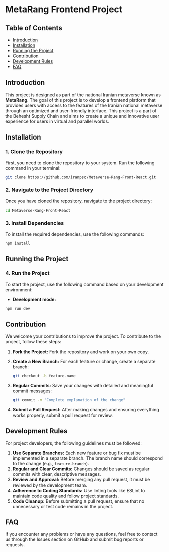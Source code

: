 
# MetaRang Frontend Project

## Table of Contents

- [Introduction](#introduction)
- [Installation](#installation)
- [Running the Project](#running-the-project)
- [Contribution](#contribution)
- [Development Rules](#development-rules)
- [FAQ](#faq)

## Introduction

This project is designed as part of the national Iranian metaverse known as **MetaRang**. The goal of this project is to develop a frontend platform that provides users with access to the features of the Iranian national metaverse through an optimized and user-friendly interface. This project is a part of the Behesht Supply Chain and aims to create a unique and innovative user experience for users in virtual and parallel worlds.

## Installation

### 1. Clone the Repository

First, you need to clone the repository to your system. Run the following command in your terminal:

```bash
git clone https://github.com/iranpsc/Metaverse-Rang-Front-React.git
```

### 2. Navigate to the Project Directory

Once you have cloned the repository, navigate to the project directory:

```bash
cd Metaverse-Rang-Front-React
```

### 3. Install Dependencies

To install the required dependencies, use the following commands:

```bash
npm install
```

## Running the Project

### 4. Run the Project

To start the project, use the following command based on your development environment:

- **Development mode:**

```bash
npm run dev
```

## Contribution

We welcome your contributions to improve the project. To contribute to the project, follow these steps:

1. **Fork the Project:** Fork the repository and work on your own copy.
2. **Create a New Branch:** For each feature or change, create a separate branch:

   ```bash
   git checkout -b feature-name
   ```

3. **Regular Commits:** Save your changes with detailed and meaningful commit messages:

   ```bash
   git commit -m "Complete explanation of the change"
   ```

4. **Submit a Pull Request:** After making changes and ensuring everything works properly, submit a pull request for review.

## Development Rules

For project developers, the following guidelines must be followed:

1. **Use Separate Branches:** Each new feature or bug fix must be implemented in a separate branch. The branch name should correspond to the change (e.g., `feature-branch`).
2. **Regular and Clear Commits:** Changes should be saved as regular commits with clear, descriptive messages.
3. **Review and Approval:** Before merging any pull request, it must be reviewed by the development team.
4. **Adherence to Coding Standards:** Use linting tools like ESLint to maintain code quality and follow project standards.
5. **Code Cleanup:** Before submitting a pull request, ensure that no unnecessary or test code remains in the project.

## FAQ

If you encounter any problems or have any questions, feel free to contact us through the Issues section on GitHub and submit bug reports or requests.
